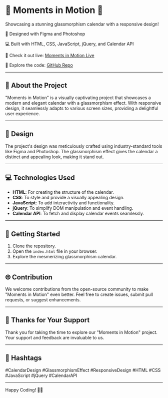 <!-- Title -->
# 🌟 Moments in Motion 📆

<!-- Description -->
Showcasing a stunning glassmorphism calendar with a responsive design!

<!-- Design Tools -->
🎨 Designed with Figma and Photoshop

<!-- Technologies Used -->
💻 Built with HTML, CSS, JavaScript, jQuery, and Calendar API

<!-- Live Demo -->
🚀 Check it out live: [Moments in Motion Live](https://momentsinmotion-swamithedev.vercel.app/)

<!-- GitHub Repo Link -->
📂 Explore the code: [GitHub Repo](https://github.com/SwamiTheDev/Moments_in_Motion)

---

## 📌 About the Project

"Moments in Motion" is a visually captivating project that showcases a modern and elegant calendar with a glassmorphism effect. With responsive design, it seamlessly adapts to various screen sizes, providing a delightful user experience.

---

## 🎨 Design

The project's design was meticulously crafted using industry-standard tools like Figma and Photoshop. The glassmorphism effect gives the calendar a distinct and appealing look, making it stand out.

---

## 💻 Technologies Used

- **HTML**: For creating the structure of the calendar.
- **CSS**: To style and provide a visually appealing design.
- **JavaScript**: To add interactivity and functionality.
- **jQuery**: To simplify DOM manipulation and event handling.
- **Calendar API**: To fetch and display calendar events seamlessly.

---

## 🚀 Getting Started

1. Clone the repository.
2. Open the `index.html` file in your browser.
3. Explore the mesmerizing glassmorphism calendar.

---

## 🌐 Contribution

We welcome contributions from the open-source community to make "Moments in Motion" even better. Feel free to create issues, submit pull requests, or suggest enhancements.

---

## 🙏 Thanks for Your Support

Thank you for taking the time to explore our "Moments in Motion" project. Your support and feedback are invaluable to us.

---

## 📌 Hashtags

#CalendarDesign #GlassmorphismEffect #ResponsiveDesign #HTML #CSS #JavaScript #jQuery #CalendarAPI

---

Happy Coding! 🚀✨
